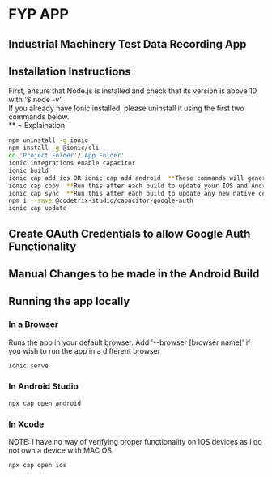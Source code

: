 # FYP APP

## Industrial Machinery Test Data Recording App

## Installation Instructions
First, ensure that Node.js is installed and check that its version is above 10 with '$ node -v'.   
If you already have Ionic installed, please uninstall it using the first two commands below.   
** = Explaination

```bash
npm uninstall -g ionic
npm install -g @ionic/cli
cd 'Project Folder'/'App Folder'
ionic integrations enable capacitor
ionic build
ionic cap add ios OR ionic cap add android  **These commands will generate IOS and Android compatible builds of the app.  Both of these can be run
ionic cap copy  **Run this after each build to update your IOS and Android builds with any new code
ionic cap sync  **Run this after each build to update any new native code
npm i --save @codetrix-studio/capacitor-google-auth
ionic cap update
```
## Create OAuth Credentials to allow Google Auth Functionality

## Manual Changes to be made in the Android Build
## Running the app locally

### In a Browser
Runs the app in your default browser.  Add '--browser [browser name]' if you wish to run the app in a different browser
```bash
ionic serve
```

### In Android Studio
```bash
npx cap open android
```

### In Xcode
NOTE:  I have no way of verifying proper functionality on IOS devices as I do not own a device with MAC OS
```bash
npx cap open ios
```
